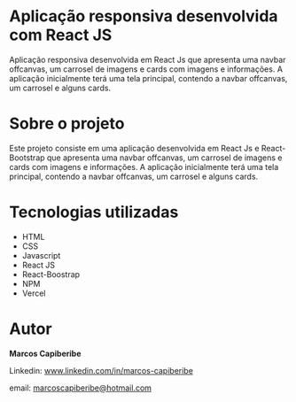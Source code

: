 # Aplicação responsiva desenvolvida com React JS

Aplicação responsiva desenvolvida em React Js que apresenta uma navbar offcanvas, um carrosel de imagens e cards com imagens e informações. A aplicação inicialmente terá uma tela principal, contendo a navbar offcanvas, um carrosel e alguns cards.


# Sobre o projeto

Este projeto consiste em uma aplicação desenvolvida em React Js e React-Bootstrap que apresenta uma navbar offcanvas, um carrosel de imagens e cards com imagens e informações. A aplicação inicialmente terá uma tela principal, contendo a navbar offcanvas, um carrosel e alguns cards.


# Tecnologias utilizadas

* HTML
* CSS 
* Javascript
* React JS
* React-Boostrap
* NPM
* Vercel

# Autor
<b>Marcos Capiberibe</b>

Linkedin: www.linkedin.com/in/marcos-capiberibe

email: marcoscapiberibe@hotmail.com

